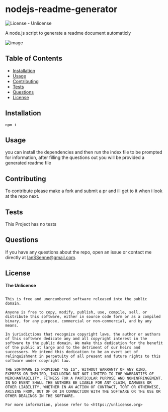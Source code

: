 # nodejs-readme-generator

![License - Unlicense](https://img.shields.io/static/v1?label=License&message=Unlicense&color=blue&style=plastic)

A node.js script to generate a readme document automaticly

![image](https://user-images.githubusercontent.com/48780301/214205260-f1278dbc-ea1e-47c5-893f-641685ddcc5e.png)

## Table of Contents

- [Installation](#installation)
- [Usage](#usage)
- [Contributing](#contributing)
- [Tests](#tests)
- [Questions](#questions)
- [License](#license)

## Installation

`npm i`

## Usage

you can install the dependencies and then run the index file to be prompted for information, after filling the questions out you will be provided a generated readme file

## Contributing

To contribute please make a fork and submit a pr and ill get to it when i look at the repo next.

## Tests

This Project has no tests

## Questions

If you have any questions about the repo, open an issue or contact me directly at [IanSSenne@gmail.com](mailto:IanSSenne@gmail.com).

## License

**The Unlicense**

```

This is free and unencumbered software released into the public domain.

Anyone is free to copy, modify, publish, use, compile, sell, or
distribute this software, either in source code form or as a compiled
binary, for any purpose, commercial or non-commercial, and by any
means.

In jurisdictions that recognize copyright laws, the author or authors
of this software dedicate any and all copyright interest in the
software to the public domain. We make this dedication for the benefit
of the public at large and to the detriment of our heirs and
successors. We intend this dedication to be an overt act of
relinquishment in perpetuity of all present and future rights to this
software under copyright law.

THE SOFTWARE IS PROVIDED "AS IS", WITHOUT WARRANTY OF ANY KIND,
EXPRESS OR IMPLIED, INCLUDING BUT NOT LIMITED TO THE WARRANTIES OF
MERCHANTABILITY, FITNESS FOR A PARTICULAR PURPOSE AND NONINFRINGEMENT.
IN NO EVENT SHALL THE AUTHORS BE LIABLE FOR ANY CLAIM, DAMAGES OR
OTHER LIABILITY, WHETHER IN AN ACTION OF CONTRACT, TORT OR OTHERWISE,
ARISING FROM, OUT OF OR IN CONNECTION WITH THE SOFTWARE OR THE USE OR
OTHER DEALINGS IN THE SOFTWARE.

For more information, please refer to <https://unlicense.org>


```

